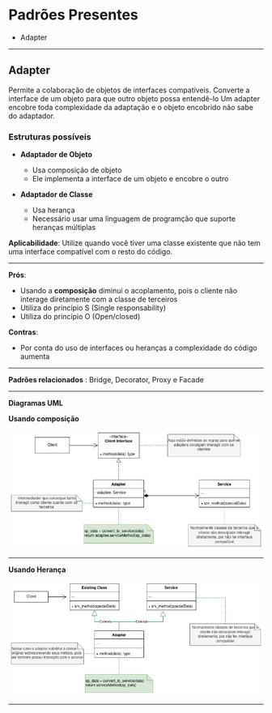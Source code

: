
# Padrões Presentes

- Adapter

<hr>

## Adapter

Permite a colaboração de objetos de interfaces compatíveis.
Converte a interface de um objeto para que outro objeto possa entendê-lo
Um adapter encobre toda complexidade da adaptação e o objeto encobrido não sabe do adaptador.

### Estruturas possíveis

- **Adaptador de Objeto**
    - Usa composição de objeto
    - Ele implementa a interface de um objeto e encobre o outro

- **Adaptador de Classe**
  
    - Usa herança
    - Necessário usar uma linguagem de programção que suporte heranças múltiplas

**Aplicabilidade**: Utilize quando você tiver uma classe existente que não tem uma interface compatível com o resto do código.

<hr>

**Prós**:

- Usando a **composição** diminui o acoplamento, pois o cliente não interage diretamente com a classe de terceiros
- Utiliza do princípio S (Single responsability)
- Utiliza do princípio O (Open/closed)


**Contras**:

- Por conta do uso de interfaces ou heranças a complexidade do código aumenta

<hr>

**Padrões relacionados** : Bridge, Decorator, Proxy e Facade

<hr>

**Diagramas UML**

**Usando composição**

!['adapter_1'](/_structural/adapter/with_composition.png)

<hr>

**Usando Herança**

!['adapter_2'](/_structural/adapter/with_inheritance.png)

<hr>